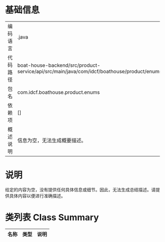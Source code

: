 # 基础信息

|      |      |
|------|------|
| 编码语言 | .java |
| 代码路径 | boat-house-backend/src/product-service/api/src/main/java/com/idcf/boathouse/product/enums/OrderStatusEnum.java |
| 包名 | com.idcf.boathouse.product.enums |
| 依赖项 | [] |
| 概述说明 | 信息为空，无法生成概要描述。 |

# 说明

给定的内容为空，没有提供任何具体信息或细节。因此，无法生成总结描述。请提供具体内容以便进行准确描述。

# 类列表 Class Summary

| 名称   | 类型  | 说明 |
|-------|------|-------------|




